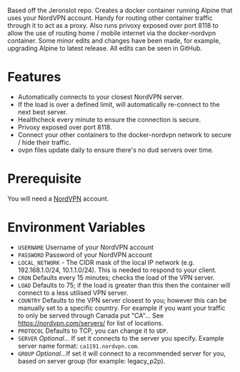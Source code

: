 Based off the Jeronslot repo. Creates a docker container running Alpine that uses your NordVPN account. Handy for routing other container traffic through it to act as a proxy. Also runs privoxy exposed over port 8118 to allow the use of routing home / mobile internet via the docker-nordvpn container. Some minor edits and changes have been made, for example, upgrading Alpine to latest release. All edits can be seen in GitHub. 

# Features
- Automatically connects to your closest NordVPN server.
- If the load is over a defined limit, will automatically re-connect to the next best server. 
- Healthcheck every minute to ensure the connection is secure. 
- Privoxy exposed over port 8118. 
- Connect your other containers to the docker-nordvpn network to secure / hide their traffic.
- ovpn files update daily to ensure there's no dud servers over time. 


# Prerequisite 
You will need a [NordVPN](https://nordvpn.com) account.


# Environment Variables
- `USERNAME` Username of your NordVPN account
- `PASSWORD` Password of your NordVPN account
- `LOCAL_NETWORK` - The CIDR mask of the local IP network (e.g. 192.168.1.0/24, 10.1.1.0/24). This is needed to respond to your client.
- `CRON` Defaults every 15 minutes; checks the load of the VPN server.  
- `LOAD` Defaults to 75; if the load is greater than this then the container will connect to a less utilised VPN server.
- `COUNTRY` Defaults to the VPN server closest to you; however this can be manually set to a specific country. For example if you want your traffic to only be served through Canada put "CA"... See https://nordvpn.com/servers/ for list of locations. 
- `PROTOCOL` Defaults to TCP, you can change it to `UDP`.
- `SERVER` *Optional*... If set it connects to the server you specify. Example server name format: `ca1191.nordvpn.com`.
- `GROUP` *Optional*...If set it will connect to a recommended server for you, based on server group (for example: legacy_p2p).
